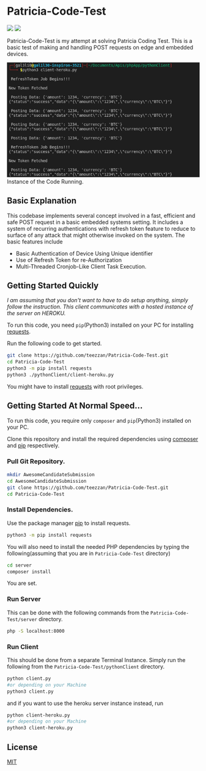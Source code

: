 # Patricia-Code-Test

<img src="https://forthebadge.com/images/badges/built-with-love.svg" />
<img src="https://heroku-badges.herokuapp.com/?app=pat-code" />

Patricia-Code-Test is my attempt at solving Patricia Coding Test. This is a basic test of making and handling POST requests on edge and embedded devices.

![Image of Test](./phpapp.png)
Instance of the Code Running.

## Basic Explanation

This codebase implements several concept involved in a fast, efficient and safe POST request in a basic embedded systems setting. It includes a system of recurring authentications with refresh token feature to reduce to surface of any attack that might otherwise invoked on the system. The basic features include

- Basic Authentication of Device Using Unique identifier
- Use of Refresh Token for re-Authorization
- Multi-Threaded Cronjob-Like Client Task Execution.

## Getting Started Quickly

_I am assuming that you don't want to have to do setup anything, simply follow the instruction. This client communicates with a hosted instance of the server on HEROKU._

To run this code, you need `pip`(Python3) installed on your PC for installing [requests](https://requests.readthedocs.io/en/master/user/install/).

Run the following code to get started.

```bash
git clone https://github.com/teezzan/Patricia-Code-Test.git
cd Patricia-Code-Test
python3 -m pip install requests
python3 ./pythonClient/client-heroku.py

```

You might have to install [requests](https://requests.readthedocs.io/en/master/user/install/) with root privileges.

## Getting Started At Normal Speed...

To run this code, you require only `composer` and `pip`(Python3) installed on your PC.

Clone this repository and install the required dependencies using [composer](https://getcomposer.org/doc/00-intro.md) and [pip](https://pip.pypa.io/en/stable/) respectively.

### Pull Git Repository.

```bash
mkdir AwesomeCandidateSubmission
cd AwesomeCandidateSubmission
git clone https://github.com/teezzan/Patricia-Code-Test.git
cd Patricia-Code-Test

```

### Install Dependencies.

Use the package manager [pip](https://pip.pypa.io/en/stable/) to install requests.

```bash
python3 -m pip install requests
```

You will also need to install the needed PHP dependencies by typing the following(assuming that you are in `Patricia-Code-Test` directory)

```bash
cd server
composer install
```

You are set.

### Run Server

This can be done with the following commands from the `Patricia-Code-Test/server` directory.

```bash
php -S localhost:8000
```

### Run Client

This should be done from a separate Terminal Instance. Simply run
the following from the `Patricia-Code-Test/pythonClient` directory.

```bash
python client.py
#or depending on your Machine
python3 client.py
```

and if you want to use the heroku server instance instead, run

```bash
python client-heroku.py
#or depending on your Machine
python3 client-heroku.py
```

## License

[MIT](https://choosealicense.com/licenses/mit/)
